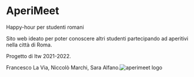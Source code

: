 # AperiMeet
Happy-hour per studenti romani

Sito web ideato per poter conoscere altri studenti partecipando ad aperitivi nella città di Roma.

Progetto di ltw 2021-2022. 

Francesco La Via, Niccolò Marchi, Sara Alfano.![aperimeet  logo](https://user-images.githubusercontent.com/102963704/161534845-a7d9ecef-3088-43aa-8663-3851ce586d0c.jpg)
